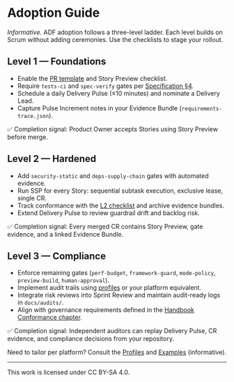 # Adoption Guide

_Informative._ ADF adoption follows a three-level ladder. Each level builds on Scrum without adding ceremonies. Use the checklists to stage your rollout.

## Level 1 — Foundations
- Enable the [PR template](../templates/pr-template.md) and Story Preview checklist.
- Require `tests-ci` and `spec-verify` gates per [Specification §4](../specs/adf-spec-v0.5.0.md#3-change-request-gates).
- Schedule a daily Delivery Pulse (≤10 minutes) and nominate a Delivery Lead.
- Capture Pulse Increment notes in your Evidence Bundle (`requirements-trace.json`).

✅ Completion signal: Product Owner accepts Stories using Story Preview before merge.

## Level 2 — Hardened
- Add `security-static` and `deps-supply-chain` gates with automated evidence.
- Run SSP for every Story: sequential subtask execution, exclusive lease, single CR.
- Track conformance with the [L2 checklist](../templates/conformance-checklist.md) and archive evidence bundles.
- Extend Delivery Pulse to review guardrail drift and backlog risk.

✅ Completion signal: Every merged CR contains Story Preview, gate evidence, and a linked Evidence Bundle.

## Level 3 — Compliance
- Enforce remaining gates (`perf-budget`, `framework-guard`, `mode-policy`, `preview-build`, `human-approval`).
- Implement audit trails using [profiles](../profiles/github.md) or your platform equivalent.
- Integrate risk reviews into Sprint Review and maintain audit-ready logs in `docs/audits/`.
- Align with governance requirements defined in the [Handbook Conformance chapter](../handbook/conformance.md).

✅ Completion signal: Independent auditors can replay Delivery Pulse, CR evidence, and compliance decisions from your repository.

Need to tailor per platform? Consult the [Profiles](../profiles/github.md) and [Examples](../examples/github/labels.md) (informative).

---

This work is licensed under CC BY-SA 4.0.
